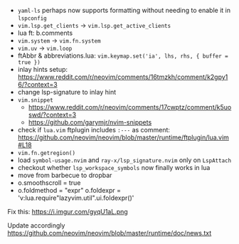 
- `yaml-ls` perhaps now supports formatting without needing to enable it in
  `lspconfig`
- `vim.lsp.get_clients` -> `vim.lsp.get_active_clients`
- lua ft: b.comments
- `vim.system` -> `vim.fn.system`
- `vim.uv` -> `vim.loop`
- ftAbbr & abbreviations.lua: `vim.keymap.set('ia', lhs, rhs, { buffer = true })`
- inlay hints setup: <https://www.reddit.com/r/neovim/comments/16tmzkh/comment/k2gpy16/?context=3>
- change lsp-signature to inlay hint
- `vim.snippet`
  + <https://www.reddit.com/r/neovim/comments/17cwptz/comment/k5uoswd/?context=3>
  + <https://github.com/garymjr/nvim-snippets>
- check if `lua.vim` ftplugin includes `:---` as comment:
  <https://github.com/neovim/neovim/blob/master/runtime/ftplugin/lua.vim#L18>
- `vim.fn.getregion()`
- load `symbol-usage.nvim` and `ray-x/lsp_signature.nvim` only on `LspAttach`
- checkout whether `lsp_workspace_symbols` now finally works in lua
- move from barbecue to dropbar
- o.smoothscroll = true
-   o.foldmethod = "expr"
  o.foldexpr = 'v:lua.require"lazyvim.util".ui.foldexpr()'

Fix this: https://i.imgur.com/gyqU1aL.png


Update accordingly
https://github.com/neovim/neovim/blob/master/runtime/doc/news.txt
